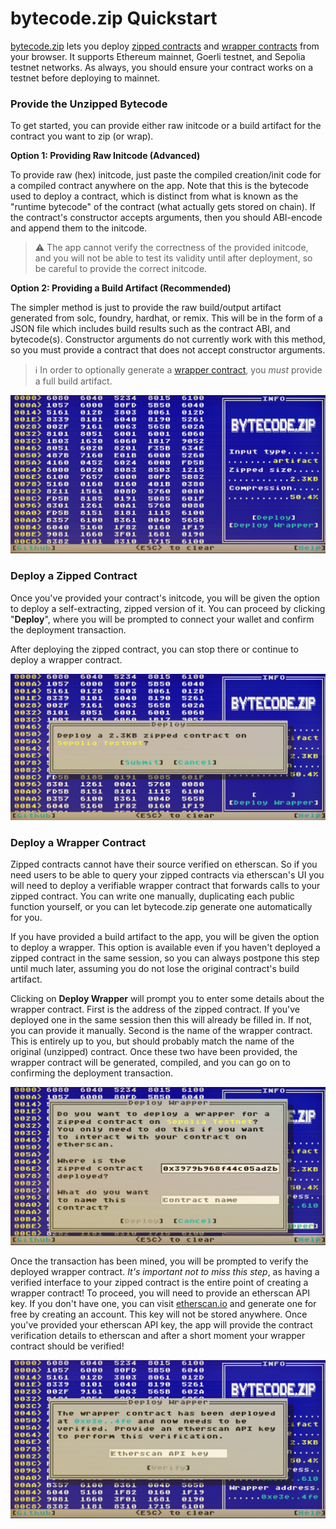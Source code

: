 # bytecode.zip Quickstart

[bytecode.zip](https://bytecode.zip) lets you deploy [zipped contracts](https://github.com/merklejerk/zipped-contracts) and [wrapper contracts](#deploy-a-wrapper-contract) from your browser. It supports Ethereum mainnet, Goerli testnet, and Sepolia testnet networks. As always, you should ensure your contract works on a testnet before deploying to mainnet. 

### Provide the Unzipped Bytecode
To get started, you can provide either raw initcode or a build artifact for the contract you want to zip (or wrap).

**Option 1: Providing Raw Initcode (Advanced)**

To provide raw (hex) initcode, just paste the compiled creation/init code for a compiled contract anywhere on the app. Note that this is the bytecode used to deploy a contract, which is distinct from what is known as the "runtime bytecode" of the contract (what actually gets stored on chain). If the contract's constructor accepts arguments, then you should ABI-encode and append them to the initcode.

> ⚠️ The app cannot verify the correctness of the provided initcode, and you will not be able to test its validity until after deployment, so be careful to provide the correct initcode.


**Option 2: Providing a Build Artifact (Recommended)**

The simpler method is just to provide the raw build/output artifact generated from solc, foundry, hardhat, or remix. This will be in the form of a JSON file which includes build results such as the contract ABI, and bytecode(s). Constructor arguments do not currently work with this method, so you must provide a contract that does not accept constructor arguments.

> ℹ️ In order to optionally generate a [wrapper contract](#deploy-a-wrapper-contract), you *must* provide a full build artifact.

![ready](./ready.png)

### Deploy a Zipped Contract

Once you've provided your contract's initcode, you will be given the option to deploy a self-extracting, zipped version of it. You can proceed by clicking "**Deploy**", where you will be prompted to connect your wallet and confirm the deployment transaction.

After deploying the zipped contract, you can stop there or continue to deploy a wrapper contract.

![deploy](./deploy.png)

### Deploy a Wrapper Contract

Zipped contracts cannot have their source verified on etherscan. So if you need users to be able to query your zipped contracts via etherscan's UI you will need to deploy a verifiable wrapper contract that forwards calls to your zipped contract. You can write one manually, duplicating each public function yourself, or you can let bytecode.zip generate one automatically for you.

If you have provided a build artifact to the app, you will be given the option to deploy a wrapper. This option is available even if you haven't deployed a zipped contract in the same session, so you can always postpone this step until much later, assuming you do not lose the original contract's build artifact.

Clicking on **Deploy Wrapper** will prompt you to enter some details about the wrapper contract. First is the address of the zipped contract. If you've deployed one in the same session then this will already be filled in. If not, you can provide it manually. Second is the name of the wrapper contract. This is entirely up to you, but should probably match the name of the original (unzipped) contract. Once these two have been provided, the wrapper contract will be generated, compiled, and you can go on to confirming the deployment transaction.

![deploy-wrapper](./deploy-wrapper.png)

Once the transaction has been mined, you will be prompted to verify the deployed wrapper contract. *It's important not to miss this step*, as having a verified interface to your zipped contract is the entire point of creating a wrapper contract! To proceed, you will need to provide an etherscan API key. If you don't have one, you can visit [etherscan.io](https://etherscan.io) and generate one for free by creating an account. This key will not be stored anywhere. Once you've provided your etherscan API key, the app will provide the contract verification details to etherscan and after a short moment your wrapper contract should be verified!

![verify-wrapper](./verify-wrapper.png)
